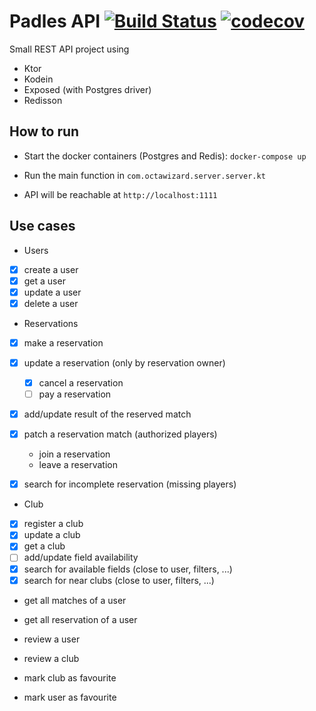 # Padles API [![Build Status](https://travis-ci.org/octawizard/padles-api.svg?branch=master)](https://travis-ci.org/octawizard/padles-api) [![codecov](https://codecov.io/gh/octawizard/padles-api/branch/master/graph/badge.svg)](https://codecov.io/gh/octawizard/padles-api)


Small REST API project using 
* Ktor
* Kodein
* Exposed (with Postgres driver)
* Redisson

## How to run
* Start the docker containers (Postgres and Redis):
`docker-compose up`

* Run the main function in `com.octawizard.server.server.kt`

* API will be reachable at `http://localhost:1111`

## Use cases
* Users
-[x] create a user
-[x] get a user
-[x] update a user
-[x] delete a user

* Reservations
-[x] make a reservation
-[x] update a reservation (only by reservation owner)
    *[x] cancel a reservation
    *[ ] pay a reservation

-[x] add/update result of the reserved match
-[x] patch a reservation match (authorized players)
    * join a reservation
    * leave a reservation

-[x] search for incomplete reservation (missing players)

* Club
-[x] register a club
-[x] update a club
-[x] get a club
-[ ] add/update field availability
-[x] search for available fields (close to user, filters, ...)
-[x] search for near clubs (close to user, filters, ...)

* get all matches of a user
* get all reservation of a user

* review a user
* review a club

* mark club as favourite
* mark user as favourite
